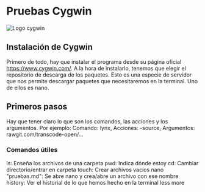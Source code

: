 # Pruebas Cygwin

![Logo cygwin](https://w7.pngwing.com/pngs/157/78/png-transparent-kde-on-cygwin-computer-software-computer-icons-microsoft-angle-triangle-microsoft-thumbnail.png "logo de cygwin")

## Instalación de Cygwin

Primero de todo, hay que instalar el programa desde su página oficial https://www.cygwin.com/.
A la hora de instalarlo, tenemos que elegir el repositorio de descarga de los paquetes. Esto es una especie de servidor que nos permite descargar paquetes que necesitaremos en la terminal. Uno de ellos es nano.

## Primeros pasos
Hay que tener claro lo que son los comandos, las acciones y los argumentos.
Por ejemplo: Comando: lynx, Acciones: -source, Argumentos: rawgit.com/transcode-open/...

### Comandos útiles
ls: Enseña los archivos de una carpeta
pwd: Indica dónde estoy
cd: Cambiar directorio/entrar en carpeta
touch: Crear archivos vacíos
nano "pruebas.md": Se abre nano y crea/abre un archivo con ese nombre
history: Ver el historial de lo que hemos hecho en la terminal
less
more
